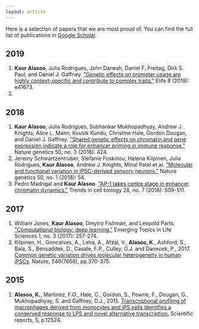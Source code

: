 ```yaml
---
layout: article
---
```


Here is a selection of papers that we are most proud of. You can find the full list of publications in [Google Scholar](https://scholar.google.com/citations?user=9u4Kw3sAAAAJ&hl=en).

## 2019
1. **Kaur Alasoo**, Julia Rodrigues, John Danesh, Daniel F. Freitag, Dirk S. Paul, and Daniel J. Gaffney. ["Genetic effects on promoter usage are highly context-specific and contribute to complex traits."](https://doi.org/10.7554/eLife.41673.001) Elife 8 (2019): e41673.
1. 

## 2018
1. **Kaur Alasoo**, Julia Rodrigues, Subhankar Mukhopadhyay, Andrew J. Knights, Alice L. Mann, Kousik Kundu, Christine Hale, Gordon Dougan, and Daniel J. Gaffney. ["Shared genetic effects on chromatin and gene expression indicate a role for enhancer priming in immune response."](http://dx.doi.org/10.1038/s41588-018-0046-7) Nature genetics 50, no. 3 (2018): 424.
1. Jeremy Schwartzentruber, Stefanie Foskolou, Helena Kilpinen, Julia Rodrigues, **Kaur Alasoo**, Andrew J. Knights, Minal Patel et al. ["Molecular and functional variation in iPSC-derived sensory neurons."](http://dx.doi.org/10.1038/s41588-017-0005-8) Nature genetics 50, no. 1 (2018): 54.
1. Pedro Madrigal and **Kaur Alasoo**. ["AP-1 takes centre stage in enhancer chromatin dynamics."](https://doi.org/10.1016/j.tcb.2018.04.009) Trends in cell biology 28, no. 7 (2018): 509-511.

## 2017
1. William Jones, **Kaur Alasoo**, Dmytro Fishman, and Leopold Parts. ["Computational biology: deep learning."](http://www.emergtoplifesci.org/content/1/3/257) Emerging Topics in Life Sciences 1, no. 3 (2017): 257-274.
1. Kilpinen, H., Goncalves, A., Leha, A., Afzal, V., **Alasoo, K**., Ashford, S., Bala, S., Bensaddek, D., Casale, F.P., Culley, O.J. and Danecek, P., 2017. [Common genetic variation drives molecular heterogeneity in human iPSCs](https://www.nature.com/articles/nature22403). Nature, 546(7658), pp.370-375.

## 2015
1. **Alasoo, K.**, Martinez, F.O., Hale, C., Gordon, S., Powrie, F., Dougan, G., Mukhopadhyay, S. and Gaffney, D.J., 2015. [Transcriptional profiling of macrophages derived from monocytes and iPS cells identifies a conserved response to LPS and novel alternative transcription.](http://www.nature.com/articles/srep12524) Scientific reports, 5, p.12524.